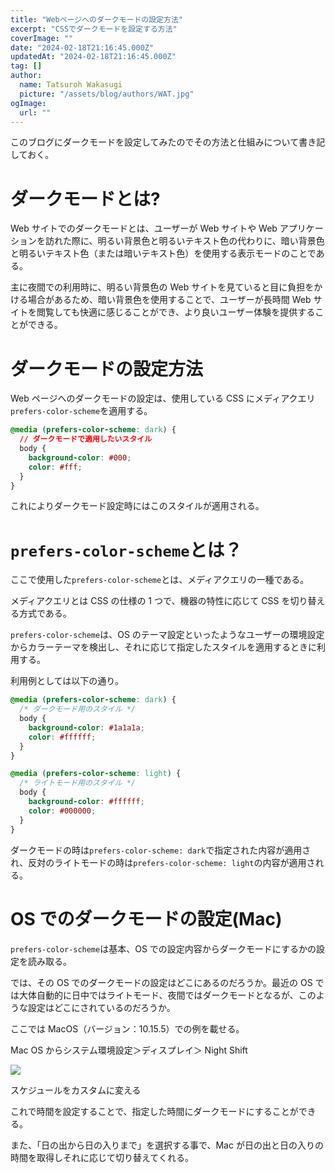 ```yaml
---
title: "Webページへのダークモードの設定方法"
excerpt: "CSSでダークモードを設定する方法"
coverImage: ""
date: "2024-02-18T21:16:45.000Z"
updatedAt: "2024-02-18T21:16:45.000Z"
tag: []
author:
  name: Tatsuroh Wakasugi
  picture: "/assets/blog/authors/WAT.jpg"
ogImage:
  url: ""
---
```


このブログにダークモードを設定してみたのでその方法と仕組みについて書き記しておく。

# ダークモードとは?

Web サイトでのダークモードとは、ユーザーが Web サイトや Web アプリケーションを訪れた際に、明るい背景色と明るいテキスト色の代わりに、暗い背景色と明るいテキスト色（または暗いテキスト色）を使用する表示モードのことである。

主に夜間での利用時に、明るい背景色の Web サイトを見ていると目に負担をかける場合があるため、暗い背景色を使用することで、ユーザーが長時間 Web サイトを閲覧しても快適に感じることができ、より良いユーザー体験を提供することができる。

# ダークモードの設定方法

Web ページへのダークモードの設定は、使用している CSS にメディアクエリ`prefers-color-scheme`を適用する。

```css
@media (prefers-color-scheme: dark) {
  // ダークモードで適用したいスタイル
  body {
    background-color: #000;
    color: #fff;
  }
}
```

これによりダークモード設定時にはこのスタイルが適用される。

# `prefers-color-scheme`とは？

ここで使用した`prefers-color-scheme`とは、メディアクエリの一種である。

メディアクエリとは CSS の仕様の 1 つで、機器の特性に応じて CSS を切り替える方式である。

`prefers-color-scheme`は、OS のテーマ設定といったようなユーザーの環境設定からカラーテーマを検出し、それに応じて指定したスタイルを適用するときに利用する。

利用例としては以下の通り。

```css
@media (prefers-color-scheme: dark) {
  /* ダークモード用のスタイル */
  body {
    background-color: #1a1a1a;
    color: #ffffff;
  }
}

@media (prefers-color-scheme: light) {
  /* ライトモード用のスタイル */
  body {
    background-color: #ffffff;
    color: #000000;
  }
}
```

ダークモードの時は`prefers-color-scheme: dark`で指定された内容が適用され、反対のライトモードの時は`prefers-color-scheme: light`の内容が適用される。

# OS でのダークモードの設定(Mac)

`prefers-color-scheme`は基本、OS での設定内容からダークモードにするかの設定を読み取る。

では、その OS でのダークモードの設定はどこにあるのだろうか。最近の OS では大体自動的に日中ではライトモード、夜間ではダークモードとなるが、このような設定はどこにされているのだろうか。

ここでは MacOS（バージョン：10.15.5）での例を載せる。

Mac OS からシステム環境設定＞ディスプレイ＞ Night Shift

![](/assets/posts/darkmode/nightShift.png)

スケジュールをカスタムに変える

これで時間を設定することで、指定した時間にダークモードにすることができる。

また、「日の出から日の入りまで」を選択する事で、Mac が日の出と日の入りの時間を取得しそれに応じて切り替えてくれる。
